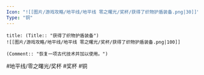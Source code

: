 ```yaml
---
Icon: "![[图片/游戏攻略/地平线/地平线 零之曙光/奖杯/获得了织物护盾装备.png|30]]"
Type: "铜"
---
```

```ad-common-bronze-trophy
title: (Title:: "获得了织物护盾装备")
![[图片/游戏攻略/地平线/地平线 零之曙光/奖杯/获得了织物护盾装备.png|100]]

(Comment:: "恢复一项古代技术并加以使用。")
```

#地平线/零之曙光/奖杯 #奖杯 #铜
